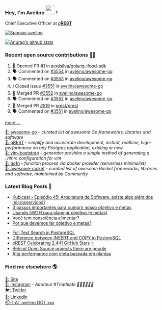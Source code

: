 ### Hey, I'm Avelino <img src="https://media.giphy.com/media/hvRJCLFzcasrR4ia7z/giphy.gif" width="30px"> !

Chief Executive Officer at [_p_**REST**](https://github.com/prest/prest)

[![Sponsor avelino](https://user-images.githubusercontent.com/31996/90784634-dc4b7480-e2d7-11ea-94b0-48754ff3afb1.png)](https://github.com/sponsors/avelino)

[![Anurag's github stats](https://github-readme-stats.vercel.app/api?username=avelino)](https://github.com/avelino)

### Recent open source contributions 👨‍💻

<!--START_SECTION:activity-->
1. 💪 Opened PR [#1](https://github.com/arxdsilva/golang-ifood-sdk/pull/1) in [arxdsilva/golang-ifood-sdk](https://github.com/arxdsilva/golang-ifood-sdk)
2. 🗣 Commented on [#3554](https://github.com/avelino/awesome-go/issues/3554) in [avelino/awesome-go](https://github.com/avelino/awesome-go)
3. 🗣 Commented on [#3553](https://github.com/avelino/awesome-go/issues/3553) in [avelino/awesome-go](https://github.com/avelino/awesome-go)
4. ❗️ Closed issue [#3551](https://github.com/avelino/awesome-go/issues/3551) in [avelino/awesome-go](https://github.com/avelino/awesome-go)
5. 🎉 Merged PR [#3552](https://github.com/avelino/awesome-go/pull/3552) in [avelino/awesome-go](https://github.com/avelino/awesome-go)
6. 🗣 Commented on [#3552](https://github.com/avelino/awesome-go/issues/3552) in [avelino/awesome-go](https://github.com/avelino/awesome-go)
7. 🎉 Merged PR [#519](https://github.com/prest/prest/pull/519) in [prest/prest](https://github.com/prest/prest)
8. 🗣 Commented on [#3551](https://github.com/avelino/awesome-go/issues/3551) in [avelino/awesome-go](https://github.com/avelino/awesome-go)
<!--END_SECTION:activity-->

[more ...](https://github.com/avelino) <br>

[🐨: awesome-go](https://github.com/avelino/awesome-go) - _curated list of awesome Go frameworks, libraries and software_<br>
[🐘: pREST](https://github.com/prest/prest) - _simplify and accelerate development, instant, realtime, high-performance on any Postgres application, existing or new_ <br>
[📝: vim-bootstrap](https://vim-bootstrap.com) - _generator provides a simple method of generating a .vimrc configuration for vim_<br>
[🐙: gofn](https://github.com/gofn/gofn) - _function process via docker provider (serverless minimalist)_<br>
[🏸: awesome-racket](https://github.com/avelino/awesome-racket) - _curated list of awesome Racket frameworks, libraries and software, maintained by Community_

### Latest Blog Posts 📕

<!-- BLOG:START -->
- [Kubicast - Episódio 45: Arquitetura de Software, existe algo além dos microsserviços?](https://avelino.run/kubicast-epis%C3%B3dio-45-arquitetura-de-software-existe-algo-al%C3%A9m-dos-microsservi%C3%A7os/)
- [3 passos importantes para cumprir nosso objetivo e metas](https://avelino.run/quote/3-passos-importantes-para-cumprir-nosso-objetivo-e-metas/)
- [Usando 5W2H para planejar objetivo (e metas)](https://avelino.run/quote/usando-5w2h-para-planejar-objetivo-e-metas/)
- [Você tem consciência alimentar?](https://avelino.run/quote/voce-tem-consciencia-alimentar/)
- [Por que devemos ter objetivo e metas?](https://avelino.run/quote/por-que-devemos-ter-objetivo-e-metas/)
<!-- BLOG:END -->
<!-- DEVTO:START -->
- [Full Text Search in PostgreSQL](https://dev.to/prestd/full-text-search-in-postgresql-4k6e)
- [Difference between INSERT and COPY in PostgreSQL](https://dev.to/prestd/difference-between-insert-and-copy-in-postgresql-1ifc)
- [pREST Celebrating 2,441 GitHub Stars ✨](https://dev.to/prestd/prest-celebrating-2-441-github-stars-9ln)
- [Behind Open Source projects there are people](https://dev.to/avelino/behind-open-source-projects-there-are-people-hd1)
- [Alta performance com dieta baseada em plantas](https://dev.to/avelino/alta-performance-com-dieta-baseada-em-plantas-ab3)
<!-- DEVTO:END -->

### Find me elsewhere 🌎

[🚀: Site](https://avelino.run) <br>
[📸: Instagram](https://instagram.com/avelinorun) - _Amateur #Triathlete 🏊‍♂️🚴‍♂️🏃‍♂️_ <br>
[🐦: Twitter](https://twitter.com/avelinorun) <br>
[💼: LinkedIn](https://www.linkedin.com/in/avelinorun) <br>
[📫: t AT avelino DOT xxx](mailto:t@avelino.xxx)
